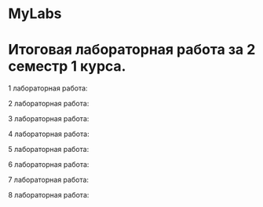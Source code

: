 # MyLabs
# Итоговая лабораторная работа за 2 семестр 1 курса.
1 лабораторная работа:

2 лабораторная работа:

3 лабораторная работа:

4 лабораторная работа:

5 лабораторная работа:

6 лабораторная работа:

7 лабораторная работа:

8 лабораторная работа:
